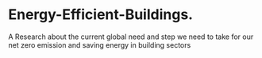 # Energy-Efficient-Buildings.
A Research about the current global need and step we need to take for our net zero emission and saving energy in building sectors 

